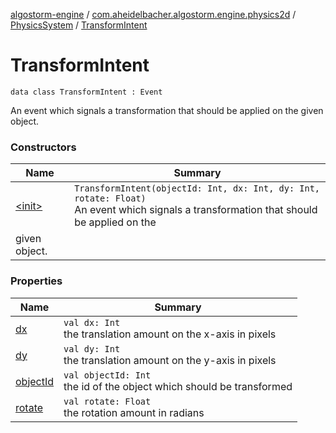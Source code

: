 [algostorm-engine](../../../index.md) / [com.aheidelbacher.algostorm.engine.physics2d](../../index.md) / [PhysicsSystem](../index.md) / [TransformIntent](.)

# TransformIntent

`data class TransformIntent : Event`

An event which signals a transformation that should be applied on the
given object.

### Constructors

| Name | Summary |
|---|---|
| [&lt;init&gt;](-init-.md) | `TransformIntent(objectId: Int, dx: Int, dy: Int, rotate: Float)`<br>An event which signals a transformation that should be applied on the
given object. |

### Properties

| Name | Summary |
|---|---|
| [dx](dx.md) | `val dx: Int`<br>the translation amount on the x-axis in pixels |
| [dy](dy.md) | `val dy: Int`<br>the translation amount on the y-axis in pixels |
| [objectId](object-id.md) | `val objectId: Int`<br>the id of the object which should be transformed |
| [rotate](rotate.md) | `val rotate: Float`<br>the rotation amount in radians |
